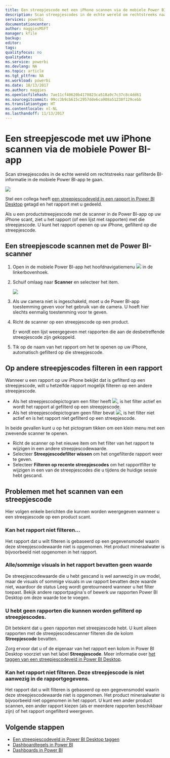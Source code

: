 ```yaml
---
title: Een streepjescode met een iPhone scannen via de mobiele Power BI-app
description: Scan streepjescodes in de echte wereld om rechtstreeks naar gefilterde BI-informatie in de mobiele Power BI-app te gaan.
services: powerbi
documentationcenter: 
author: maggiesMSFT
manager: kfile
backup: 
editor: 
tags: 
qualityfocus: no
qualitydate: 
ms.service: powerbi
ms.devlang: NA
ms.topic: article
ms.tgt_pltfrm: NA
ms.workload: powerbi
ms.date: 10/13/2017
ms.author: maggies
ms.openlocfilehash: 7ae11cf40620b4170823ca518a9c7c37c8c4dd61
ms.sourcegitcommit: 99cc3b9cb615c2957dde6ca908a51238f129cebb
ms.translationtype: HT
ms.contentlocale: nl-NL
ms.lasthandoff: 11/13/2017
---
```

# <a name="scan-a-barcode-with-your-iphone-from-the-power-bi-mobile-app"></a>Een streepjescode met uw iPhone scannen via de mobiele Power BI-app
Scan streepjescodes in de echte wereld om rechtstreeks naar gefilterde BI-informatie in de mobiele Power BI-app te gaan.

![](media/mobile-apps-scan-barcode-iphone/power-bi-barcode-scanner.png)

Stel een collega heeft [een streepjescodeveld in een rapport in Power BI Desktop](desktop-mobile-barcodes.md) getagd en het rapport met u gedeeld. 

Als u een productstreepjescode met de scanner in de Power BI-app op uw iPhone scant, ziet u het rapport (of een lijst met rapporten) met die streepjescode. U kunt het rapport openen op uw iPhone, gefilterd op die streepjescode.

## <a name="scan-a-barcode-with-the-power-bi-scanner"></a>Een streepjescode scannen met de Power BI-scanner
1. Open in de mobiele Power BI-app het hoofdnavigatiemenu ![](media/mobile-apps-scan-barcode-iphone/pbi_iph_navmenu.png) in de linkerbovenhoek. 
2. Schuif omlaag naar **Scanner** en selecteer het item. 
   
    ![](media/mobile-apps-scan-barcode-iphone/power-bi-scanner.png)
3. Als uw camera niet is ingeschakeld, moet u de Power BI-app toestemming geven voor het gebruik van de camera. U hoeft hier slechts eenmalig toestemming voor te geven. 
4. Richt de scanner op een streepjescode op een product. 
   
    Er wordt een lijst weergegeven met rapporten die aan de desbetreffende streepjescode zijn gekoppeld.
5. Tik op de naam van het rapport om het te openen op uw iPhone, automatisch gefilterd op die streepjescode.

## <a name="filter-by-other-barcodes-while-in-a-report"></a>Op andere streepjescodes filteren in een rapport
Wanneer u een rapport op uw iPhone bekijkt dat is gefilterd op een streepjescode, wilt u hetzelfde rapport mogelijk filteren op een andere streepjescode.

* Als het streepjescodepictogram een filter heeft ![](media/mobile-apps-scan-barcode-iphone/power-bi-barcode-filtered-icon-black.png), is het filter actief en wordt het rapport al gefilterd op een streepjescode. 
* Als het streepjescodepictogram geen filter bevat ![](media/mobile-apps-scan-barcode-iphone/power-bi-barcode-unfiltered-icon.png), is het filter niet actief en is het rapport niet gefilterd op een streepjescode. 

In beide gevallen kunt u op het pictogram tikken om een klein menu met een zwevende scanner te openen.

* Richt de scanner op het nieuwe item om het filter van het rapport te wijzigen in een andere streepjescodewaarde. 
* Selecteer **Streepjescodefilter wissen** om het ongefilterde rapport weer te geven.
* Selecteer **Filteren op recente streepjescodes** om het rapportfilter te wijzigen in een van de streepjescodes die u tijdens de huidige sessie hebt gescand.

## <a name="issues-with-scanning-a-barcode"></a>Problemen met het scannen van een streepjescode
Hier volgen enkele berichten die kunnen worden weergegeven wanneer u een streepjescode op een product scant.

### <a name="couldnt-filter-report"></a>Kan het rapport niet filteren...
Het rapport dat u wilt filteren is gebaseerd op een gegevensmodel waarin deze streepjescodewaarde niet is opgenomen. Het product mineraalwater is bijvoorbeeld niet opgenomen in het rapport.  

### <a name="allsome-of-the-visuals-in-the-report-dont-contain-any-value"></a>Alle/sommige visuals in het rapport bevatten geen waarde
De streepjescodewaarde die u hebt gescand is wel aanwezig in uw model, maar de visuals of sommige visuals in uw rapport bevatten deze waarde niet, waardoor de status Leeg wordt geretourneerd wanneer u het filter toepast. Bekijk andere rapportpagina's of bewerk uw rapporten Power BI Desktop om deze waarde toe te voegen. 

### <a name="looks-like-you-dont-have-any-reports-that-can-be-filtered-by-barcodes"></a>U hebt geen rapporten die kunnen worden gefilterd op streepjescodes.
Dit betekent dat u geen rapporten met streepjescode hebt. U kunt alleen rapporten met de streepjescodescanner filteren die de kolom **Streepjescode** bevatten.  

Zorg ervoor dat u of de eigenaar van het rapport een kolom in Power BI Desktop voorziet van het label **Streepjescode**. Meer informatie over [het taggen van een streepjescodeveld in Power BI Desktop](desktop-mobile-barcodes.md).

### <a name="couldnt-filter-report---looks-like-this-barcode-doesnt-exist-in-the-report-data"></a>Kan het rapport niet filteren. Deze streepjescode is niet aanwezig in de rapportgegevens.
Het rapport dat u wilt filteren is gebaseerd op een gegevensmodel waarin deze streepjescodewaarde niet is opgenomen. Het product mineraalwater is bijvoorbeeld niet opgenomen in het rapport. U kunt een ander product scannen, een ander rapport kiezen (als er meerdere rapporten beschikbaar zijn) of het rapport ongefilterd weergeven. 

## <a name="next-steps"></a>Volgende stappen
* [Een streepjescodeveld in Power BI Desktop taggen](desktop-mobile-barcodes.md)
* [Dashboardtegels in Power BI](service-dashboard-tiles.md)
* [Dashboards in Power BI](service-dashboards.md)

